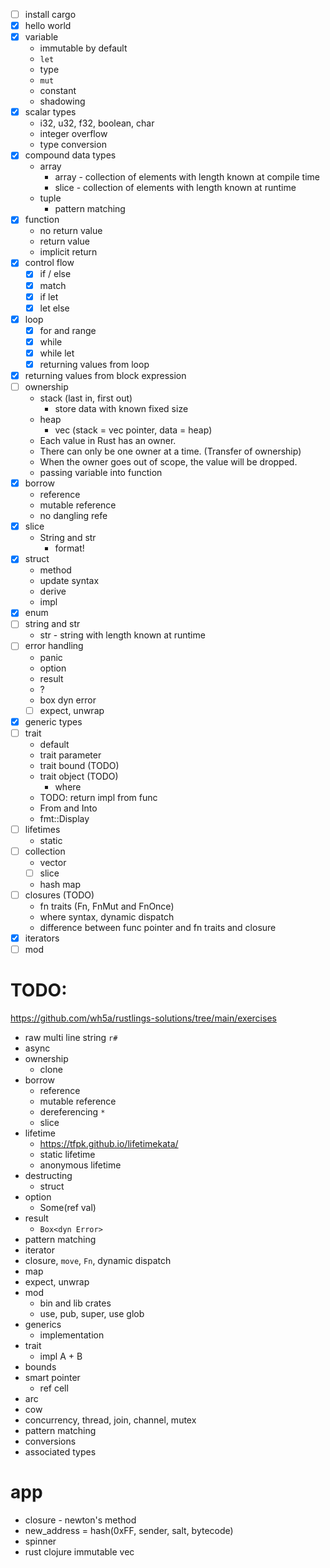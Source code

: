 -   [ ] install cargo
-   [x] hello world
-   [x] variable
    -   immutable by default
    -   `let`
    -   type
    -   `mut`
    -   constant
    -   shadowing
-   [x] scalar types
    -   i32, u32, f32, boolean, char
    -   integer overflow
    -   type conversion
-   [x] compound data types
    -   array
        -   array - collection of elements with length known at compile time
        -   slice - collection of elements with length known at runtime
    -   tuple
        -   pattern matching
-   [x] function
    -   no return value
    -   return value
    -   implicit return
-   [x] control flow
    -   [x] if / else
    -   [x] match
    -   [x] if let
    -   [x] let else
-   [x] loop
    -   [x] for and range
    -   [x] while
    -   [x] while let
    -   [x] returning values from loop
-   [x] returning values from block expression
-   [ ] ownership
    -   stack (last in, first out)
        -   store data with known fixed size
    -   heap
        -   vec (stack = vec pointer, data = heap)
    -   Each value in Rust has an owner.
    -   There can only be one owner at a time. (Transfer of ownership)
    -   When the owner goes out of scope, the value will be dropped.
    -   passing variable into function
-   [x] borrow
    -   reference
    -   mutable reference
    -   no dangling refe
-   [x] slice
    -   String and str
        -   format!
-   [x] struct
    -   method
    -   update syntax
    -   derive
    -   impl
-   [x] enum
-   [ ] string and str
    -   str - string with length known at runtime
-   [ ] error handling
    -   panic
    -   option
    -   result
    -   ?
    -   box dyn error
    -   [ ] expect, unwrap
-   [x] generic types
-   [ ] trait
    -   default
    -   trait parameter
    -   trait bound (TODO)
    -   trait object (TODO)
        -   where
    - TODO: return impl from func
    -   From and Into
    -   fmt::Display
-   [ ] lifetimes
    -   static
-   [ ] collection
    -   vector
    -   [ ] slice
    -   hash map
-   [ ] closures (TODO)
    -   fn traits (Fn, FnMut and FnOnce)
    -   where syntax, dynamic dispatch
    -   difference between func pointer and fn traits and closure
-   [x] iterators
-   [ ] mod

# TODO:

https://github.com/wh5a/rustlings-solutions/tree/main/exercises

-   raw multi line string `r#`
-   async
-   ownership
    -   clone
-   borrow
    -   reference
    -   mutable reference
    -   dereferencing `*`
    -   slice
-   lifetime
    -   https://tfpk.github.io/lifetimekata/
    -   static lifetime
    -   anonymous lifetime
-   destructing
    -   struct
-   option
    -   Some(ref val)
-   result
    -   `Box<dyn Error>`
-   pattern matching
-   iterator
-   closure, `move`, `Fn`, dynamic dispatch
-   map
-   expect, unwrap
-   mod
    -   bin and lib crates
    -   use, pub, super, use glob
-   generics
    - implementation
-   trait
    -   impl A + B
-   bounds
-   smart pointer
    -   ref cell
-   arc
-   cow
-   concurrency, thread, join, channel, mutex
-   pattern matching
-   conversions
-   associated types

# app

-   closure - newton's method
-   new_address = hash(0xFF, sender, salt, bytecode)
-   spinner
- rust clojure immutable vec
